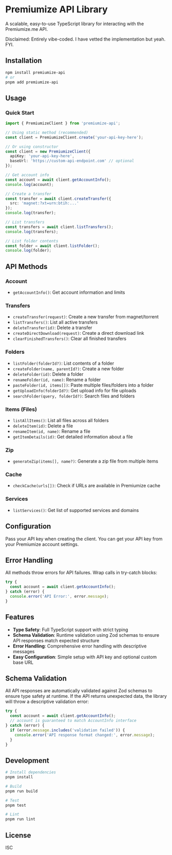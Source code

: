 # Premiumize API Library

A scalable, easy-to-use TypeScript library for interacting with the Premiumize.me API.

Disclaimed: Entirely vibe-coded. I have vetted the implementation but yeah. FYI.

## Installation

```bash
npm install premiumize-api
# or
pnpm add premiumize-api
```

## Usage

### Quick Start

```typescript
import { PremiumizeClient } from 'premiumize-api';

// Using static method (recommended)
const client = PremiumizeClient.create('your-api-key-here');

// Or using constructor
const client = new PremiumizeClient({
  apiKey: 'your-api-key-here',
  baseUrl: 'https://custom-api-endpoint.com' // optional
});

// Get account info
const account = await client.getAccountInfo();
console.log(account);

// Create a transfer
const transfer = await client.createTransfer({
  src: 'magnet:?xt=urn:btih:...'
});
console.log(transfer);

// List transfers
const transfers = await client.listTransfers();
console.log(transfers);

// List folder contents
const folder = await client.listFolder();
console.log(folder);
```

## API Methods

### Account
- `getAccountInfo()`: Get account information and limits

### Transfers
- `createTransfer(request)`: Create a new transfer from magnet/torrent
- `listTransfers()`: List all active transfers
- `deleteTransfer(id)`: Delete a transfer
- `createDirectDownload(request)`: Create a direct download link
- `clearFinishedTransfers()`: Clear all finished transfers

### Folders
- `listFolder(folderId?)`: List contents of a folder
- `createFolder(name, parentId?)`: Create a new folder
- `deleteFolder(id)`: Delete a folder
- `renameFolder(id, name)`: Rename a folder
- `pasteFolder(id, items[])`: Paste multiple files/folders into a folder
- `getUploadInfo(folderId?)`: Get upload info for file uploads
- `searchFolder(query, folderId?)`: Search files and folders

### Items (Files)
- `listAllItems()`: List all files across all folders
- `deleteItem(id)`: Delete a file
- `renameItem(id, name)`: Rename a file
- `getItemDetails(id)`: Get detailed information about a file

### Zip
- `generateZip(items[], name?)`: Generate a zip file from multiple items

### Cache
- `checkCache(urls[])`: Check if URLs are available in Premiumize cache

### Services
- `listServices()`: Get list of supported services and domains

## Configuration

Pass your API key when creating the client. You can get your API key from your Premiumize account settings.

## Error Handling

All methods throw errors for API failures. Wrap calls in try-catch blocks:

```typescript
try {
  const account = await client.getAccountInfo();
} catch (error) {
  console.error('API Error:', error.message);
}
```

## Features

- **Type Safety**: Full TypeScript support with strict typing
- **Schema Validation**: Runtime validation using Zod schemas to ensure API responses match expected structure
- **Error Handling**: Comprehensive error handling with descriptive messages
- **Easy Configuration**: Simple setup with API key and optional custom base URL

## Schema Validation

All API responses are automatically validated against Zod schemas to ensure type safety at runtime. If the API returns unexpected data, the library will throw a descriptive validation error:

```typescript
try {
  const account = await client.getAccountInfo();
  // account is guaranteed to match AccountInfo interface
} catch (error) {
  if (error.message.includes('validation failed')) {
    console.error('API response format changed:', error.message);
  }
}
```

## Development

```bash
# Install dependencies
pnpm install

# Build
pnpm run build

# Test
pnpm test

# Lint
pnpm run lint
```

## License

ISC